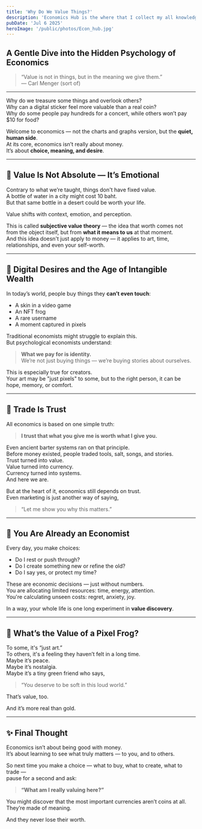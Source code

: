 ```yaml
---
title: 'Why Do We Value Things?'
description: 'Economics Hub is the where that I collect my all knowledges about Economics'
pubDate: 'Jul 6 2025'
heroImage: '/public/photos/Econ_hub.jpg'
---
```


## A Gentle Dive into the Hidden Psychology of Economics

> “Value is not in things, but in the meaning we give them.”  
> — Carl Menger (sort of)

---

Why do we treasure some things and overlook others?  
Why can a digital sticker feel more valuable than a real coin?  
Why do some people pay hundreds for a concert, while others won’t pay $10 for food?

Welcome to economics — not the charts and graphs version, but the **quiet, human side**.  
At its core, economics isn’t really about money.  
It’s about **choice, meaning, and desire**.

---

## 🧠 Value Is Not Absolute — It’s Emotional

Contrary to what we’re taught, things don't have fixed value.  
A bottle of water in a city might cost 10 baht.  
But that same bottle in a desert could be worth your life.

Value shifts with context, emotion, and perception.

This is called **subjective value theory** — the idea that worth comes not from the object itself, but from **what it means to us** at that moment.  
And this idea doesn't just apply to money — it applies to art, time, relationships, and even your self-worth.

---

## 📱 Digital Desires and the Age of Intangible Wealth

In today’s world, people buy things they **can’t even touch**:  
- A skin in a video game  
- An NFT frog  
- A rare username  
- A moment captured in pixels

Traditional economists might struggle to explain this.  
But psychological economists understand:  
> **What we pay for is identity.**  
> We’re not just buying things — we’re buying stories about ourselves.

This is especially true for creators.  
Your art may be "just pixels" to some, but to the right person, it can be hope, memory, or comfort.

---

## 🤝 Trade Is Trust

All economics is based on one simple truth:  
> **I trust that what you give me is worth what I give you.**

Even ancient barter systems ran on that principle.  
Before money existed, people traded tools, salt, songs, and stories.  
Trust turned into value.  
Value turned into currency.  
Currency turned into systems.  
And here we are.

But at the heart of it, economics still depends on trust.  
Even marketing is just another way of saying,  
> “Let me show you why this matters.”

---

## 🌱 You Are Already an Economist

Every day, you make choices:  
- Do I rest or push through?  
- Do I create something new or refine the old?  
- Do I say yes, or protect my time?

These are economic decisions — just without numbers.  
You are allocating limited resources: time, energy, attention.  
You're calculating unseen costs: regret, anxiety, joy.

In a way, your whole life is one long experiment in **value discovery**.

---

## 🐸 What’s the Value of a Pixel Frog?

To some, it's “just art.”  
To others, it's a feeling they haven’t felt in a long time.  
Maybe it’s peace.  
Maybe it’s nostalgia.  
Maybe it’s a tiny green friend who says,  
> “You deserve to be soft in this loud world.”

That’s value, too.

And it’s more real than gold.

---

## ✨ Final Thought

Economics isn’t about being good with money.  
It’s about learning to see what truly matters — to you, and to others.

So next time you make a choice — what to buy, what to create, what to trade —  
pause for a second and ask:

> **“What am I really valuing here?”**

You might discover that the most important currencies aren’t coins at all.  
They’re made of meaning.

And they never lose their worth.
